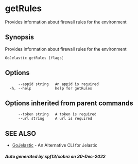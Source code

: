 #  getRules

Provides information about firewall rules for the environment

## Synopsis

Provides information about firewall rules for the environment

```
GoJelastic getRules [flags]
```

## Options

```
      --appid string   An appid is required
  -h, --help           help for getRules
```

## Options inherited from parent commands

```
      --token string   A token is required
      --url string     A url is required
```

## SEE ALSO

* [GoJelastic](GoJelastic.md)	 - An Alternative CLI for Jelastic

##### Auto generated by spf13/cobra on 30-Dec-2022
